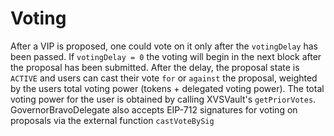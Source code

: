 # Voting
  After a VIP is proposed, one could vote on it only after the `votingDelay` has been passed. If `votingDelay = 0` the voting will begin in the next block after the proposal has been submitted. After the delay, the proposal state is `ACTIVE` and users can cast their vote `for` or `against`  the proposal, weighted by the users total voting power (tokens + delegated voting power). The total voting power for the user is obtained by calling XVSVault's `getPriorVotes`.
  GovernorBravoDelegate also  accepts EIP-712 signatures for voting on proposals via the external function `castVoteBySig`

